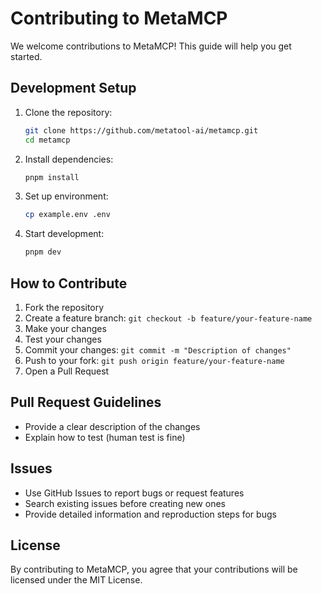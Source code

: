 # Contributing to MetaMCP

We welcome contributions to MetaMCP! This guide will help you get started.

## Development Setup

1. Clone the repository:
   ```bash
   git clone https://github.com/metatool-ai/metamcp.git
   cd metamcp
   ```

2. Install dependencies:
   ```bash
   pnpm install
   ```

3. Set up environment:
   ```bash
   cp example.env .env
   ```

4. Start development:
   ```bash
   pnpm dev
   ```

## How to Contribute

1. Fork the repository
2. Create a feature branch: `git checkout -b feature/your-feature-name`
3. Make your changes
4. Test your changes
5. Commit your changes: `git commit -m "Description of changes"`
6. Push to your fork: `git push origin feature/your-feature-name`
7. Open a Pull Request

## Pull Request Guidelines

- Provide a clear description of the changes
- Explain how to test (human test is fine)

## Issues

- Use GitHub Issues to report bugs or request features
- Search existing issues before creating new ones
- Provide detailed information and reproduction steps for bugs

## License

By contributing to MetaMCP, you agree that your contributions will be licensed under the MIT License. 